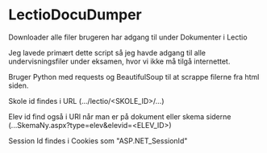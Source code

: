 # LectioDocuDumper
Downloader alle filer brugeren har adgang til under Dokumenter i Lectio

Jeg lavede primært dette script så jeg havde adgang til alle undervisningsfiler under eksamen, hvor vi ikke må tilgå internettet.

Bruger Python med requests og BeautifulSoup til at scrappe filerne fra html siden.

Skole id findes i URL (.../lectio/<SKOLE_ID>/...)

Elev id find også i URl når man er på dokument eller skema siderne (...SkemaNy.aspx?type=elev&elevid=<ELEV_ID>)

Session Id findes i Cookies som "ASP.NET_SessionId"
